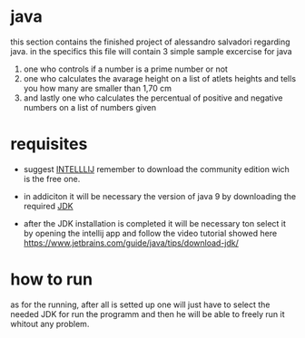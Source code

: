 # java

this section contains the finished project of alessandro salvadori regarding java.
in the specifics this file will contain 3 simple sample excercise for java

1. one who controls if a number is a prime number  or not
2. one who calculates the avarage height on a list of atlets heights and tells you how many are smaller than 1,70 cm
3. and lastly one who calculates the percentual of positive and negative numbers on a list of numbers given

# requisites

* suggest [INTELLLIJ](https://www.jetbrains.com/idea/download/?section=windows) 
remember to download the community edition wich is the free one.


* in addiciton it will be necessary the version of java 9 by downloading the required [JDK](https://www.oracle.com/java/technologies/javase/javase9-archive-downloads.html) 


* after the JDK installation is completed it will be necessary ton select it by opening the intellij app and follow the video tutorial 
showed here https://www.jetbrains.com/guide/java/tips/download-jdk/

# how to run

as for the running, after all is setted up one will just have to select the needed JDK for run the programm and then he will be
able to freely run it whitout any problem.
